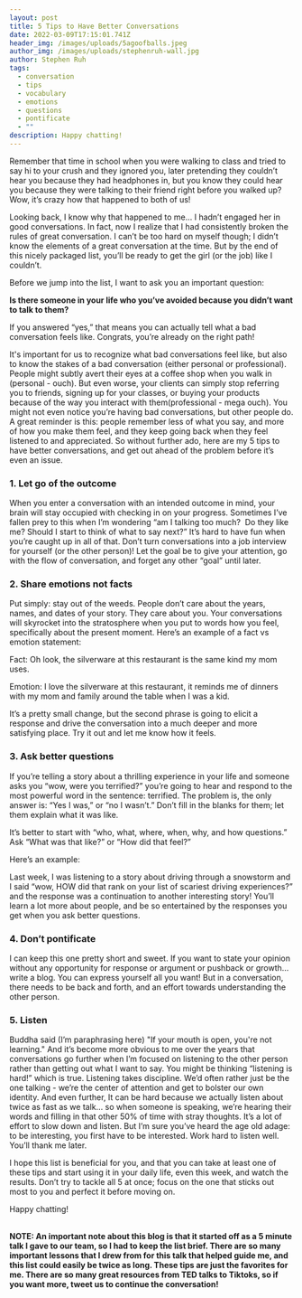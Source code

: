 ```yaml
---
layout: post
title: 5 Tips to Have Better Conversations
date: 2022-03-09T17:15:01.741Z
header_img: /images/uploads/5agoofballs.jpeg
author_img: /images/uploads/stephenruh-wall.jpg
author: Stephen Ruh
tags:
  - conversation
  - tips
  - vocabulary
  - emotions
  - questions
  - pontificate
  - ""
description: Happy chatting!
---
```

Remember that time in school when you were walking to class and tried to say hi to your crush and they ignored you, later pretending they couldn’t hear you because they had headphones in, but you know they could hear you because they were talking to their friend right before you walked up? Wow, it’s crazy how that happened to both of us! 



Looking back, I know why that happened to me… I hadn’t engaged her in good conversations. In fact, now I realize that I had consistently broken the rules of great conversation. I can’t be too hard on myself though; I didn’t know the elements of a great conversation at the time. But by the end of this nicely packaged list, you’ll be ready to get the girl (or the job) like I couldn’t.



Before we jump into the list, I want to ask you an important question:

**Is there someone in your life who you’ve avoided because you didn’t want to talk to them?** 

If you answered “yes,” that means you can actually tell what a bad conversation feels like. Congrats, you’re already on the right path! 



It's important for us to recognize what bad conversations feel like, but also to know the stakes of a bad conversation (either personal or professional). People might subtly avert their eyes at a coffee shop when you walk in (personal - ouch). But even worse, your clients can simply stop referring you to friends, signing up for your classes, or buying your products because of the way you interact with them(professional - mega ouch). You might not even notice you’re having bad conversations, but other people do. A great reminder is this: people remember less of what you say, and more of how you make them feel, and they keep going back when they feel listened to and appreciated. So without further ado, here are my 5 tips to have better conversations, and get out ahead of the problem before it’s even an issue.



### 1. Let go of the outcome 

When you enter a conversation with an intended outcome in mind, your brain will stay occupied with checking in on your progress. Sometimes I’ve fallen prey to this when I’m wondering “am I talking too much?  Do they like me? Should I start to think of what to say next?” It’s hard to have fun when you’re caught up in all of that. Don’t turn conversations into a job interview for yourself (or the other person)! Let the goal be to give your attention, go with the flow of conversation, and forget any other “goal” until later. 



### 2. Share emotions not facts 

Put simply: stay out of the weeds. People don’t care about the years, names, and dates of your story. They care about you. Your conversations will skyrocket into the stratosphere when you put to words how you feel, specifically about the present moment. Here’s an example of a fact vs emotion statement: 



Fact: Oh look, the silverware at this restaurant is the same kind my mom uses.



Emotion: I love the silverware at this restaurant, it reminds me of dinners with my mom and family around the table when I was a kid.



It’s a pretty small change, but the second phrase is going to elicit a response and drive the conversation into a much deeper and more satisfying place. Try it out and let me know how it feels.





### 3. Ask better questions 

If you’re telling a story about a thrilling experience in your life and someone asks you “wow, were you terrified?” you’re going to hear and respond to the most powerful word in the sentence: terrified. The problem is, the only answer is: “Yes I was,” or “no I wasn’t.” Don’t fill in the blanks for them; let them explain what it was like.

It’s better to start with “who, what, where, when, why, and how questions.” Ask “What was that like?” or “How did that feel?” 



Here’s an example: 

Last week, I was listening to a story about driving through a snowstorm and I said “wow, HOW did that rank on your list of scariest driving experiences?” and the response was a continuation to another interesting story! You’ll learn a lot more about people, and be so entertained by the responses you get when you ask better questions.





### 4. Don’t pontificate

I can keep this one pretty short and sweet. If you want to state your opinion without any opportunity for response or argument or pushback or growth… write a blog. You can express yourself all you want! But in a conversation, there needs to be back and forth, and an effort towards understanding the other person. 





### 5. Listen 

Buddha said (I’m paraphrasing here) "If your mouth is open, you're not learning." And it’s become more obvious to me over the years that conversations go further when I’m focused on listening to the other person rather than getting out what I want to say. You might be thinking “listening is hard!” which is true. Listening takes discipline. We’d often rather just be the one talking - we’re the center of attention and get to bolster our own identity. And even further, It can be hard because we actually listen about twice as fast as we talk… so when someone is speaking, we’re hearing their words and filling in that other 50% of time with stray thoughts. It’s a lot of effort to slow down and listen. But I’m sure you’ve heard the age old adage: to be interesting, you first have to be interested. Work hard to listen well. You’ll thank me later.



I hope this list is beneficial for you, and that you can take at least one of these tips and start using it in your daily life, even this week, and watch the results. Don’t try to tackle all 5 at once; focus on the one that sticks out most to you and perfect it before moving on. 



Happy chatting!

**\
NOTE: An important note about this blog is that it started off as a 5 minute talk I gave to our team, so I had to keep the list brief. There are so many important lessons that I drew from for this talk that helped guide me, and this list could easily be twice as long. These tips are just the favorites for me. There are so many great resources from TED talks to Tiktoks, so if you want more, tweet us to continue the conversation!**